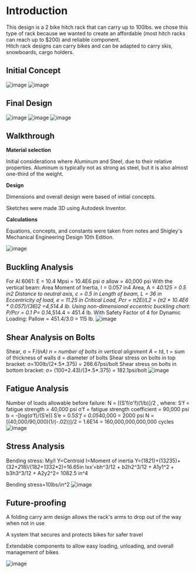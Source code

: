 # Introduction
This design is a 2 bike hitch rack that can carry up to 100lbs. we chose this type of rack because we wanted to create an affordable (most hitch racks can reach up to $200) and reliable component.  
Hitch rack designs can carry bikes and can be adapted to carry skis, snowboards, cargo holders. 

## Initial Concept
![image](https://github.com/fsalaita/Portfolio/assets/146680465/5c9f5a28-5823-422e-a872-3cb45426731a)
![image](https://github.com/fsalaita/Portfolio/assets/146680465/56e037c2-1e2b-4cef-8974-5a531caf7e5a)

## Final Design
![image](https://github.com/fsalaita/Portfolio/assets/146680465/6dde412f-ad9b-4f33-bc7b-eece75740845)
![image](https://github.com/fsalaita/Portfolio/assets/146680465/aa538a57-e97c-4495-883d-dde91190440e)
![image](https://github.com/fsalaita/Portfolio/assets/146680465/211adbc2-1306-4603-ae42-d49a084ff1b8)

## Walkthrough
**Material selection**

Initial considerations where Aluminum and Steel, due to their relative properties. Aluminum is typically not as strong as steel, but it is also almost one-third of the weight. 

**Design**

Dimensions and overall design were based of initial concepts.

Sketches were made 3D using Autodesk Inventor.

**Calculations**

Equations, concepts, and constants were taken from notes and Shigley's Mechanical Engineering Design 10th Edition.

![image](https://github.com/fsalaita/Portfolio/assets/146680465/a13fe782-0df4-40c6-95d1-c2da2843338a)

## Buckling Analysis
For Al 6061:
	E = 10.4 Mpsi = 10.4E6 psi
	σ allow = 40,000 psi
With the vertical beam:
	Area Moment of Inertia, I = 0.057 in4
	Area, A = 4*0.125 = 0.5 in2
	Distance to neutral axis, c = 0.5 in
	Length of beam, L = 36 in
	Eccentricity of load, e = 11.25 in
Critical Load, Pcr = π2EI/L2 = (π2 * 10.4E6 * 0.057)/(36)2 =4,514.4 lb.
Using non-dimensional eccentric buckling chart: P/Pcr = 0.1
	P= 0.1*4,514.4 = 451.4 lb.
With Safety Factor of 4 for Dynamic Loading: Pallow = 451.4/3.0 = 115 lb. 
![image](https://github.com/fsalaita/Portfolio/assets/146680465/806f9f3f-90bb-429f-b057-2113468998a6)

## Shear Analysis on Bolts
Shear, σ = F/(n*A)
	n = number of bolts in vertical alignment
	A = t*d,
		t = sum of thickness of walls
		d = diameter of bolts
Shear stress on bolts in top bracket: 
	σ=100lb/(2*.5*.375) = 266.67psi/bolt
Shear stress on bolts in bottom bracket:
	σ= (100+2.43)/(3*.5*.375) = 182.1psi/bolt 
![image](https://github.com/fsalaita/Portfolio/assets/146680465/a1ca33f9-9483-44af-b232-fa26785fc43e)

## Fatigue Analysis
Number of loads allowable before failure:
N = [(S’f/σ’f)(1/b)]/2 , where:
	S’f = fatigue strength = 40,000 psi
	σ’f = fatigue strength coefficient =  90,000 psi
	b = -[log(σ’f)/(S’e)]
		S’e = 0.5*S’f = 0.05*40,000 = 2000 psi
N = [(40,000/90,000)(1/(-.02))]/2 = 1.6E14 = 160,000,000,000,000 cycles
![image](https://github.com/fsalaita/Portfolio/assets/146680465/e6c66923-6108-4cda-b44d-ad2ffceb6b43)

## Stress Analysis
Bending stress: My/I 
	Y=Centroid
	 I=Moment of inertia
	Y=(18*2*1)+(13*2*35)+(32+*2*18)/(18*2+13*32*2)=16.65in
	Ixx’=bh^3/12 + b2h2^3/12 + A1y1^2 + b3h3^3/12 + A2y2^2= 1082.5 in^4

Bending stress=10lbs/in^2
![image](https://github.com/fsalaita/Portfolio/assets/146680465/da872974-3347-4a66-9f14-d4028dbf4d6c)

## Future-proofing
A folding carry arm design allows the rack's arms to drop out of the way when not in use

A system that secures and protects bikes for safer travel

Extendable components to allow easy loading, unloading, and overall management of bikes 

![image](https://github.com/fsalaita/Portfolio/assets/146680465/daa29fdf-49fe-4a2e-838f-94ec7c672738)






